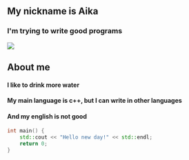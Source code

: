 ## My nickname is Aika
### I'm trying to write good programs
![](https://pa1.narvii.com/7061/59f4647185878f9e6b22528c671e80e7c92e20cdr1-500-270_hq.gif)


## About me
#### I like to drink more water
#### My main language is c++, but I can write in other languages
#### And my english is not good

```cpp
int main() {
    std::cout << "Hello new day!" << std::endl;
    return 0;
}
```
